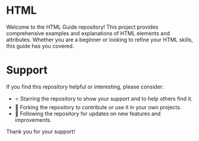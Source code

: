 # HTML

Welcome to the HTML Guide repository! This project provides comprehensive examples and explanations of HTML elements and attributes. Whether you are a beginner or looking to refine your HTML skills, this guide has you covered.

# Support
If you find this repository helpful or interesting, please consider:

- ⭐ Starring the repository to show your support and to help others find it.
- 🍴 Forking the repository to contribute or use it in your own projects.
- 💬 Following the repository for updates on new features and improvements.

Thank you for your support!
